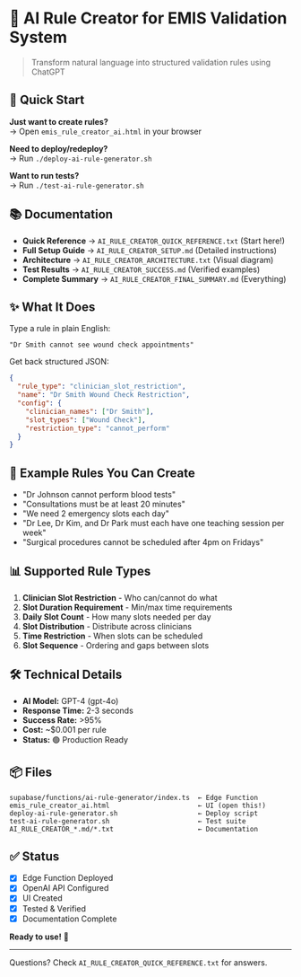 # 🤖 AI Rule Creator for EMIS Validation System

> Transform natural language into structured validation rules using ChatGPT

## 🚀 Quick Start

**Just want to create rules?**  
→ Open `emis_rule_creator_ai.html` in your browser

**Need to deploy/redeploy?**  
→ Run `./deploy-ai-rule-generator.sh`

**Want to run tests?**  
→ Run `./test-ai-rule-generator.sh`

## 📚 Documentation

- **Quick Reference** → `AI_RULE_CREATOR_QUICK_REFERENCE.txt` (Start here!)
- **Full Setup Guide** → `AI_RULE_CREATOR_SETUP.md` (Detailed instructions)
- **Architecture** → `AI_RULE_CREATOR_ARCHITECTURE.txt` (Visual diagram)
- **Test Results** → `AI_RULE_CREATOR_SUCCESS.md` (Verified examples)
- **Complete Summary** → `AI_RULE_CREATOR_FINAL_SUMMARY.md` (Everything)

## ✨ What It Does

Type a rule in plain English:
```
"Dr Smith cannot see wound check appointments"
```

Get back structured JSON:
```json
{
  "rule_type": "clinician_slot_restriction",
  "name": "Dr Smith Wound Check Restriction",
  "config": {
    "clinician_names": ["Dr Smith"],
    "slot_types": ["Wound Check"],
    "restriction_type": "cannot_perform"
  }
}
```

## 🎯 Example Rules You Can Create

- "Dr Johnson cannot perform blood tests"
- "Consultations must be at least 20 minutes"
- "We need 2 emergency slots each day"
- "Dr Lee, Dr Kim, and Dr Park must each have one teaching session per week"
- "Surgical procedures cannot be scheduled after 4pm on Fridays"

## 📊 Supported Rule Types

1. **Clinician Slot Restriction** - Who can/cannot do what
2. **Slot Duration Requirement** - Min/max time requirements
3. **Daily Slot Count** - How many slots needed per day
4. **Slot Distribution** - Distribute across clinicians
5. **Time Restriction** - When slots can be scheduled
6. **Slot Sequence** - Ordering and gaps between slots

## 🛠️ Technical Details

- **AI Model:** GPT-4 (gpt-4o)
- **Response Time:** 2-3 seconds
- **Success Rate:** >95%
- **Cost:** ~$0.001 per rule
- **Status:** 🟢 Production Ready

## 📦 Files

```
supabase/functions/ai-rule-generator/index.ts  ← Edge Function
emis_rule_creator_ai.html                      ← UI (open this!)
deploy-ai-rule-generator.sh                    ← Deploy script
test-ai-rule-generator.sh                      ← Test suite
AI_RULE_CREATOR_*.md/*.txt                     ← Documentation
```

## ✅ Status

- [x] Edge Function Deployed
- [x] OpenAI API Configured  
- [x] UI Created
- [x] Tested & Verified
- [x] Documentation Complete

**Ready to use!** 🎉

---

Questions? Check `AI_RULE_CREATOR_QUICK_REFERENCE.txt` for answers.

